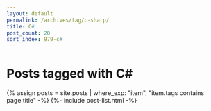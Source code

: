 ```yaml
---
layout: default
permalink: /archives/tag/c-sharp/
title: C#
post_count: 20
sort_index: 979-c#
---
```

<h1 class="page-heading">Posts tagged with C#</h1>
{% assign posts = site.posts | where_exp: "item", "item.tags contains page.title" -%}
{%- include post-list.html -%}
